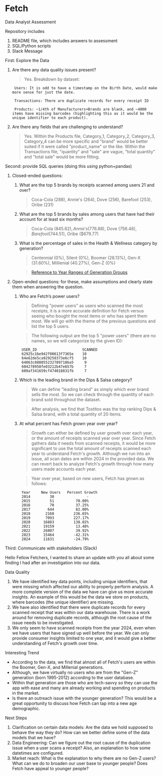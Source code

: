 # Fetch
Data Analyst Assessment

Repository includes
1. README file, which includes answers to assessment
2. SQL/Python scripts
3. Slack Message


First: Explore the Data
1. Are there any data quality issues present?
    >Yes. Breakdown by dataset:

        Users: It is odd to have a timestamp on the Birth Date, would make more sense for just the date.

        Transactions: There are duplicate records for every receipt ID

        Products: ~1/4th of Manufacturers+Brands are blank, and ~4000 items have missing barcodes (highlighting this as it would be the unique identifier to each product).

2. Are there any fields that are challenging to understand?

    >Yes. Within the Products file, Category_1, Category_2, Category_3, Category_4 can be more specific and "brand" would be better suited if it were called "product_name" or the like. Within the Transactions file, "quantity" and "sale" are vague, "total quantity" and "total sale" would be more fitting.


Second: provide SQL queries (doing this using python+pandas)
1. Closed-ended questions:

    1. What are the top 5 brands by receipts scanned among users 21 and over?
        >Coca-Cola (288), Annie's (264), Dove (256), Barefoot (253), Oribe (231)
    2. What are the top 5 brands by sales among users that have had their account for at least six months?
        >Coca-Cola ($845.62), Annie's ($776.88), Dove ($756.48), Barefoot ($744.51), Oribe ($679.77)
    3. What is the percentage of sales in the Health & Wellness category by generation?
        >Centennial (0%), Silent (0%), Boomer (28.13%), Gen-X (31.60%), Millienial (40.27%), Gen-Z (0%)

        >[Reference to Year Ranges of Generation Groups](https://libguides.usc.edu/busdem/age)

2. Open-ended questions: for these, make assumptions and clearly state them when answering the question.

    1. Who are Fetch’s power users?
        >Defining "power users" as users who scanned the most receipts, it is a more accurate definition for Fetch versus seeing who bought the most items or who has spent them most. We will go with the theme of the previous questions and list the top 5 users.

        >The following output are the top 5 "power users" (there are no names, so we will categorize by the given ID):

            USER_ID                     SCANNED
            62925c1be942f00613f7365e    10
            64e62de5ca929250373e6cf5    10
            64063c8880552327897186a5     9
            604278958fe03212b47e657b     7
            609af341659cf474018831fb     7
    2. Which is the leading brand in the Dips & Salsa category?
        > We can define "leading brand" as simply which ever brand sells the most. So we can check through the quantity of each brand sold throughout the dataset.

        >After analysis, we find that Tostitos was the top ranking Dips & Salsa brand, with a total quantity of 20 items.
    3. At what percent has Fetch grown year over year?
        >Growth can either be defined by user growth over each year, or the amount of receipts scanned year over year. Since Fetch gathers data it needs from scanned receipts, it would be more significant to use the total amount of receipts scanned each year to understand Fetch's growth. Although we run into an issue, all scan dates are within 2024 in the provided data. We can revert back to analyze Fetch's growth through how many users made accounts each year.

        >Year over year, based on new users, Fetch has grown as follows:

            Year     New Users   Percent Growth
            2014         30               -
            2015         51          70.00%
            2016         70          37.25%
            2017        644          82.00%
            2018       2168         236.65%
            2019       7093         227.17%
            2020      16883         138.02%
            2021      19159          13.48%
            2022      26807          39.92%
            2023      15464         -42.31%
            2024      11631         -24.79%

Third: Communicate with stakeholders (Slack)
    
Hello Fellow Fetchers, I wanted to share an update with you all about some finding I had after an investigation into our data.

Data Quality
1. We have identified key data points, including unique identifiers, that were missing which affected our ability to properly perform analysis. A more complete version of the data we have can give us more accurate insights. An example of this would be the data we store on products, where barcodes (the unique identifier) are missing.
2. We have also identified that there were duplicate records for every scanned receipt that was within our data warehouse. There is a work around for removing duplicate records, although the root cause of the issue needs to be investigated.
3. We only seem to have scanned receipts from the year 2024, even when we have users that have signed up well before the year. We can only provide consumer insights limited to one year, and it would give a better understanding of Fetch's growth over time.

Interesting Trend
- According to the data, we find that almost all of Fetch's users are within the Boomer, Gen-X, and Millenial generations. 
- Although, we have virtually no users who are from the "Gen-Z" generation (born 1995-2012) according to the user database. 
- Within that generation are those who are tech-savvy so they can use the app with ease and many are already working and spending on products in the market.
- Is there an outreach issue with the younger generation? This would be a great opportunity to discuss how Fetch can tap into a new age demographic. 

Next Steps
1. Clarification on certain data models: Are the data we hold supposed to behave the way they do? How can we better define some of the data models that we have?
2. Data Engineering: Can we figure out the root cause of the duplication issue when a user scans a receipt? Also, an explanation to how some datetimes are configured.
3. Market reach: What is the explanation to why there are no Gen-Z users? What can we do to broaden our user base to younger people? Does Fetch have appeal to younger people?